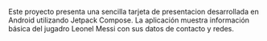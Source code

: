 Este proyecto presenta una sencilla tarjeta de presentacion desarrollada en Android utilizando Jetpack Compose. La aplicación muestra información básica del jugadro Leonel Messi con sus datos de contacto y redes.
